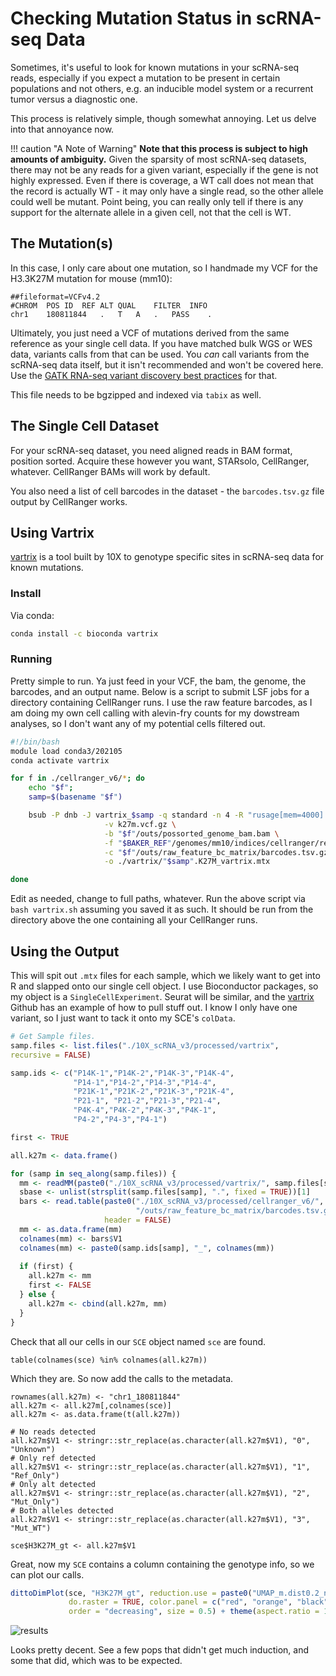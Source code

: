 # Checking Mutation Status in scRNA-seq Data
Sometimes, it's useful to look for known mutations in your scRNA-seq reads, especially if you expect a mutation to be present in certain populations and not others, e.g. an inducible model system or a recurrent tumor versus a diagnostic one.

This process is relatively simple, though somewhat annoying. Let us delve into that annoyance now.

!!! caution "A Note of Warning"
    **Note that this process is subject to high amounts of ambiguity.** Given the sparsity of most scRNA-seq datasets, there may not be any reads for a given variant, especially if the gene is not highly expressed. Even if there is coverage, a WT call does not mean that the record is actually WT - it may only have a single read, so the other allele could well be mutant. Point being, you can really only tell if there is any support for the alternate allele in a given cell, not that the cell is WT.


## The Mutation(s)
In this case, I only care about one mutation, so I handmade my VCF for the H3.3K27M mutation for mouse (mm10):

```
##fileformat=VCFv4.2
#CHROM	POS	ID	REF	ALT	QUAL	FILTER	INFO
chr1	180811844	.	T	A	.	PASS	.
```

Ultimately, you just need a VCF of mutations derived from the same reference as your single cell data. If you have matched bulk WGS or WES data, variants calls from that can be used. You *can* call variants from the scRNA-seq data itself, but it isn't recommended and won't be covered here. Use the [GATK RNA-seq variant discovery best practices](https://gatk.broadinstitute.org/hc/en-us/articles/360035531192-RNAseq-short-variant-discovery-SNPs-Indels-) for that.

This file needs to be bgzipped and indexed via `tabix` as well.

## The Single Cell Dataset
For your scRNA-seq dataset, you need aligned reads in BAM format, position sorted. Acquire these however you want, STARsolo, CellRanger, whatever. CellRanger BAMs will work by default.

You also need a list of cell barcodes in the dataset - the `barcodes.tsv.gz` file output by CellRanger works.

## Using Vartrix
[vartrix](https://github.com/10XGenomics/vartrix) is a tool built by 10X to genotype specific sites in scRNA-seq data for known mutations. 

### Install
Via conda:

```bash
conda install -c bioconda vartrix
```

### Running
Pretty simple to run. Ya just feed in your VCF, the bam, the genome, the barcodes, and an output name. Below is a script to submit LSF jobs for a directory containing CellRanger runs. I use the raw feature barcodes, as I am doing my own cell calling with alevin-fry counts for my dowstream analyses, so I don't want any of my potential cells filtered out.

```bash
#!/bin/bash
module load conda3/202105
conda activate vartrix

for f in ./cellranger_v6/*; do
	echo "$f";
	samp=$(basename "$f")

	bsub -P dnb -J vartrix_$samp -q standard -n 4 -R "rusage[mem=4000] span[hosts=1]" vartrix \
	                 -v k27m.vcf.gz \
	                 -b "$f"/outs/possorted_genome_bam.bam \
	                 -f "$BAKER_REF"/genomes/mm10/indices/cellranger/refdata-gex-mm10-2020-A/fasta/genome.fa \
	                 -c "$f"/outs/raw_feature_bc_matrix/barcodes.tsv.gz \
	                 -o ./vartrix/"$samp".K27M_vartrix.mtx

done
```

Edit as needed, change to full paths, whatever. Run the above script via `bash vartrix.sh` assuming you saved it as such. It should be run from the directory above the one containing all your CellRanger runs.

## Using the Output
This will spit out `.mtx` files for each sample, which we likely want to get into R and slapped onto our single cell object. I use Bioconductor packages, so my object is a `SingleCellExperiment`. Seurat will be similar, and the [vartrix](https://github.com/10XGenomics/vartrix) Github has an example of how to pull stuff out. I know I only have one variant, so I just want to tack it onto my SCE's `colData`.

```r
# Get Sample files.
samp.files <- list.files("./10X_scRNA_v3/processed/vartrix", 
recursive = FALSE)

samp.ids <- c("P14K-1","P14K-2","P14K-3","P14K-4",
              "P14-1","P14-2","P14-3","P14-4",
              "P21K-1","P21K-2","P21K-3","P21K-4",
              "P21-1", "P21-2","P21-3","P21-4",
              "P4K-4","P4K-2","P4K-3","P4K-1",
              "P4-2","P4-3","P4-1")

first <- TRUE

all.k27m <- data.frame()

for (samp in seq_along(samp.files)) {
  mm <- readMM(paste0("./10X_scRNA_v3/processed/vartrix/", samp.files[samp]))
  sbase <- unlist(strsplit(samp.files[samp], ".", fixed = TRUE))[1]
  bars <- read.table(paste0("./10X_scRNA_v3/processed/cellranger_v6/", sbase, 
                            "/outs/raw_feature_bc_matrix/barcodes.tsv.gz"), 
                     header = FALSE)
  mm <- as.data.frame(mm)
  colnames(mm) <- bars$V1
  colnames(mm) <- paste0(samp.ids[samp], "_", colnames(mm))
  
  if (first) {
    all.k27m <- mm
    first <- FALSE
  } else {
    all.k27m <- cbind(all.k27m, mm)
  }
}
```

Check that all our cells in our `SCE` object named `sce` are found.

```{r}
table(colnames(sce) %in% colnames(all.k27m))
```

Which they are. So now add the calls to the metadata.

```{r}
rownames(all.k27m) <- "chr1_180811844"
all.k27m <- all.k27m[,colnames(sce)]
all.k27m <- as.data.frame(t(all.k27m))

# No reads detected
all.k27m$V1 <- stringr::str_replace(as.character(all.k27m$V1), "0", "Unknown")
# Only ref detected
all.k27m$V1 <- stringr::str_replace(as.character(all.k27m$V1), "1", "Ref_Only")
# Only alt detected
all.k27m$V1 <- stringr::str_replace(as.character(all.k27m$V1), "2", "Mut_Only")
# Both alleles detected
all.k27m$V1 <- stringr::str_replace(as.character(all.k27m$V1), "3", "Mut_WT")

sce$H3K27M_gt <- all.k27m$V1
```

Great, now my `SCE` contains a column containing the genotype info, so we can plot our calls. 

```r
dittoDimPlot(sce, "H3K27M_gt", reduction.use = paste0("UMAP_m.dist0.2_n.neigh10"), 
             do.raster = TRUE, color.panel = c("red", "orange", "black", "grey80"), 
             order = "decreasing", size = 0.5) + theme(aspect.ratio = 1)
```

![results](assets/images/scRNA_genotype_UMAP.PNG)

Looks pretty decent. See a few pops that didn't get much induction, and some that did, which was to be expected.

